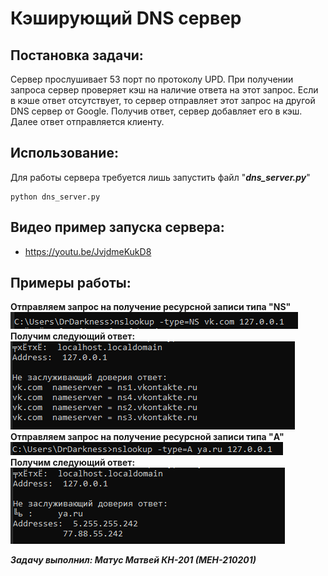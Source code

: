 # Кэширующий DNS сервер #
## Постановка задачи: ##
Сервер прослушивает 53 порт по протоколу UPD. При получении запроса сервер проверяет кэш на наличие ответа на этот запрос. Если в кэше ответ отсутствует, то сервер отправляет этот запрос на другой DNS сервер от Google. Получив ответ, сервер добавляет его в кэш. Далее ответ отправляется клиенту.
## Использование: ##
Для работы сервера требуется лишь запустить файл "___dns_server.py___"
~~~
python dns_server.py
~~~
## Видео пример запуска сервера: ##
+ https://youtu.be/JvjdmeKukD8  
## Примеры работы: ##
__Отправляем запрос на получение ресурсной записи типа "NS"__   
![plot](./media/requestNS.png)  
__Получим следующий ответ:__  
![plot](./media/responseNS.png)  
__Отправляем запрос на получение ресурсной записи типа "A"__
![plot](./media/requestA.png)  
__Получим следующий ответ:__  
![plot](./media/responseA.png)

___Задачу выполнил: Матус Матвей КН-201 (МЕН-210201)___